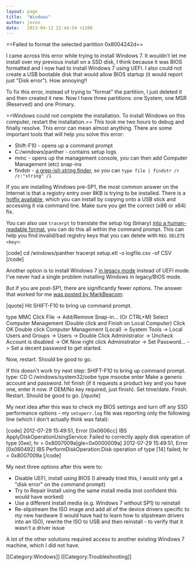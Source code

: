 ```yaml
---
layout: page
title:  "Windows"
author: jevon
date:   2013-04-12 22:44:54 +1200
---
```


==Failed to format the selected partition 0x8004242d==

I came across this error while trying to install Windows 7. It wouldn't let me install over my previous install on a SSD disk, I think because it was BIOS formatted and I now had to install Windows 7 using UEFI. I also could not create a USB bootable disk that would allow BIOS startup (it would report just "Disk error"). How annoying!!

To fix this error, instead of trying to "format" the partition, I just deleted it and then created it new. Now I have three partitions: one System, one MSR (Reserved) and one Primary.

==Windows could not complete the installation. To install Windows on this computer, restart the installation.==
This took me two hours to debug and finally resolve. This error can mean almost anything. There are some important tools that will help you solve this error:

* Shift-F10 - opens up a command prompt
* C:/windows/panther - contains setup logs
* mmc - opens up the management console, you can then add Computer Management (etc) snap-ins
* findstr - <a href="http://superuser.com/questions/300815/command-prompt-msdos-windows-7-grep-equivalent">a grep-ish string finder</a>, so you can `type file | findstr /r /c:"string" /i`

If you are installing Windows pre-SP1, the most common answer on the Internet is that a registry entry over 8KB is trying to be installed. There is a <a href="http://support.microsoft.com/kb/981542">hotfix available</a>, which you can install by copying onto a USB stick and accessing it via command line. Make sure you get the correct (x86 or x64) fix.

You can also use `tracerpt` to translate the setup log (binary) <a href="http://theblownlightbulb.com/2011/01/03/fix-windows-could-not-finish-configuring-the-system-oobe-error-message/">into a human-readable format</a>, you can do this all within the command prompt. This can help you find invalid/bad registry keys that you can delete with `REG DELETE <key>`:

[code]
cd /windows/panther
tracerpt setup.etl -o logfile.csv -of CSV
[/code]

Another option is to install Windows 7 <a href="http://social.technet.microsoft.com/Forums/en-US/w7itproinstall/thread/67b56539-d7e6-4642-890c-d4600ba7f6a1/">in legacy mode</a> instead of UEFI mode. I've never had a single problem installing Windows in legacy/BIOS mode.

But if you are post-SP1, there are significantly fewer options. The answer that worked for me <a href="http://answers.microsoft.com/en-us/windows/forum/windows_7-windows_install/windows-could-not-complete-the-installation-to/bf09c3c5-298b-459f-aed5-4f431b8398f5">was posted by MarkBeacom</a>:

[quote]
Hit SHIFT-F10 to bring up command prompt.
 
type MMC
Click File -> Add/Remove Snap-in... (Or CTRL+M)
Select Computer Management (Double click and Finish on Local Computer)
Click OK
Double click Computer Management (Local) -> System Tools -> Local Users and Groups -> Users -> Double Click Administrator -> Uncheck Account is disabled -> OK
Now right click Administrator -> Set Password...  ->  Set a decent password to get started.
 
Now, restart.  Should be good to go.
 
If this doesn't work try next step:
SHIFT-F10 to bring up command prompt.
type:  CD C:/windows/system32/oobe
type msoobe
enter
Make a generic account and password.  hit finish (if it requests a product key and you have one, enter it now.  if OEM/No key required, just finish).  Set time/date.  Finish.
Restart.
Should be good to go.
[/quote]

My next idea after this was to check my BIOS settings and turn off any SSD performance options - my `setuperr.log` file was reporting only the following line (which I don't actually think was fatal):

[code]
2012-07-29 15:49:51, Error      [0x0606cc] IBS    ApplyDiskOperationUsingService: Failed to correctly apply disk operation of type [0xe]; hr = 0x8007009a[gle=0x0000009a]
2012-07-29 15:49:51, Error      [0x060492] IBS    PerformDiskOperation:Disk operation of type [14] failed; hr = 0x8007009a
[/code]

My next three options after this were to:

* Disable UEFI, install using BIOS (I already tried this, I would only get a "disk error" on the command prompt)
* Try to Repair Install using the same install media (not confident this would have worked)
* Use a different install media (e.g. Windows 7 without SP1) to reinstall
* Re-slipstream the ISO image and add all of the device drivers specific to my new hardware (I would have had to learn how to slipstream drivers into an ISO), rewrite the ISO to USB and then reinstall - to verify that it wasn't a driver issue

A lot of the other solutions required access to another existing Windows 7 machine, which I did not have.

[[Category:Windows]]
[[Category:Troubleshooting]]